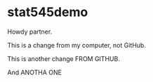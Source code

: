 # stat545demo

Howdy partner.

This is a change from my computer, not GitHub.

This is another change FROM GITHUB.

And ANOTHA ONE

